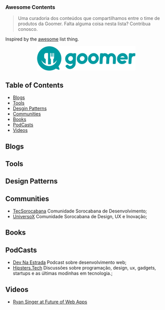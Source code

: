 ### **Awesome Contents** 

> Uma curadoria dos conteúdos que compartilhamos entre o time de produtos da Goomer.
>Falta alguma coisa nesta lista? Contribua conosco. 

Inspired by the [awesome](https://github.com/sindresorhus/awesome) list thing.

<p align="center">
  <img src="https://github.com/goomerdev/awesome-contents/blob/master/media/logo-azul.png"/>
</p>

## Table of Contents
* [Blogs](#blogs)
* [Tools](#tools)
* [Desgin Patterns](#design-patterns)
* [Communities](#communities)
* [Books](#books)
* [PodCasts](#podcasts)
* [Videos](#videos)


## Blogs

## Tools

## Design Patterns

## Communities
- [TecSorocabana](https://tecsorocabana.slack.com/) Comunidade Sorocabana de Desenvolvimento;
- [UniversoX](https://universox.slack.com) Comunidade Sorocabana de Design, UX e Inovação;

## Books

## PodCasts
- [Dev Na Estrada](https://devnaestrada.com.br/) Podcast sobre desenvolvimento web;
- [Hipsters.Tech](https://hipsters.tech/) Discussões sobre programação, design, ux, gadgets, startups e as últimas modinhas em tecnologia.;

## Videos
- [Ryan Singer at Future of Web Apps](https://vimeo.com/15772341)





